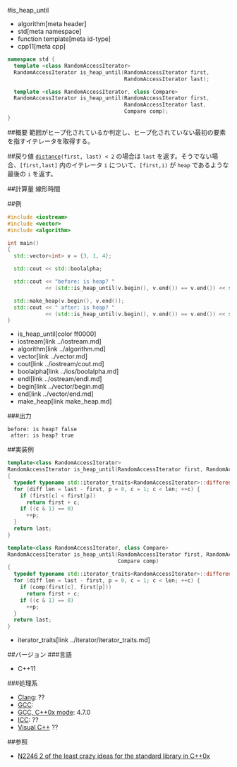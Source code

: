#is_heap_until
* algorithm[meta header]
* std[meta namespace]
* function template[meta id-type]
* cpp11[meta cpp]

```cpp
namespace std {
  template <class RandomAccessIterator>
  RandomAccessIterator is_heap_until(RandomAccessIterator first,
                                     RandomAccessIterator last);

  template <class RandomAccessIterator, class Compare>
  RandomAccessIterator is_heap_until(RandomAccessIterator first,
                                     RandomAccessIterator last,
                                     Compare comp);
}
```

##概要
範囲がヒープ化されているか判定し、ヒープ化されていない最初の要素を指すイテレータを取得する。


##戻り値
[`distance`](/reference/iterator/distance.md)`(first, last) < 2` の場合は `last` を返す。そうでない場合、`[first,last]` 内のイテレータ `i` について、`[first,i)` が `heap` であるような最後の `i` を返す。


##計算量
線形時間


##例
```cpp
#include <iostream>
#include <vector>
#include <algorithm>

int main()
{
  std::vector<int> v = {3, 1, 4};

  std::cout << std::boolalpha;

  std::cout << "before: is heap? "
            << (std::is_heap_until(v.begin(), v.end()) == v.end()) << std::endl;

  std::make_heap(v.begin(), v.end());
  std::cout << " after: is heap? "
            << (std::is_heap_until(v.begin(), v.end()) == v.end()) << std::endl;
}
```
* is_heap_until[color ff0000]
* iostream[link ../iostream.md]
* algorithm[link ../algorithm.md]
* vector[link ../vector.md]
* cout[link ../iostream/cout.md]
* boolalpha[link ../ios/boolalpha.md]
* endl[link ../ostream/endl.md]
* begin[link ../vector/begin.md]
* end[link ../vector/end.md]
* make_heap[link make_heap.md]

###出力
```
before: is heap? false
 after: is heap? true
```


##実装例
```cpp
template<class RandomAccessIterator>
RandomAccessIterator is_heap_until(RandomAccessIterator first, RandomAccessIterator last)
{
  typedef typename std::iterator_traits<RandomAccessIterator>::difference_type diff;
  for (diff len = last - first, p = 0, c = 1; c < len; ++c) {
    if (first[c] < first[p])
      return first + c;
    if ((c & 1) == 0)
      ++p;
  }
  return last;
}

template<class RandomAccessIterator, class Compare>
RandomAccessIterator is_heap_until(RandomAccessIterator first, RandomAccessIterator last,
                                   Compare comp)
{
  typedef typename std::iterator_traits<RandomAccessIterator>::difference_type diff;
  for (diff len = last - first, p = 0, c = 1; c < len; ++c) {
    if (comp(first[c], first[p]))
      return first + c;
    if ((c & 1) == 0)
      ++p;
  }
  return last;
}

```
* iterator_traits[link ../iterator/iterator_traits.md]


##バージョン
###言語
- C++11

###処理系
- [Clang](/implementation.md#clang): ??
- [GCC](/implementation.md#gcc): 
- [GCC, C++0x mode](/implementation.md#gcc): 4.7.0
- [ICC](/implementation.md#icc): ??
- [Visual C++](/implementation.md#visual_cpp) ??


##参照
- [N2246 2 of the least crazy ideas for the standard library in C++0x](http://www.open-std.org/jtc1/sc22/wg21/docs/papers/2007/n2246.html)
